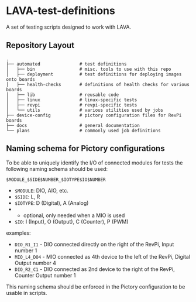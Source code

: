 # LAVA-test-definitions

A set of testing scripts designed to work with LAVA.

## Repository Layout

```
.
├── automated				# test definitions
│   ├── bin					# misc. tools to use with this repo
│   ├── deployment			# test definitions for deploying images onto boards
│   ├── health-checks		# definitions of health checks for various boards
│   ├── lib					# reusable code
│   ├── linux				# linux-specific tests
│   ├── revpi				# revpi-specific tests
│   └── utils				# various utilities used by jobs
├── device-config			# pictory configuration files for RevPi boards
├── docs					# general documentation
└── plans					# commonly used job definitions
```

## Naming schema for Pictory configurations

To be able to uniquely identify the I/O of connected modules for tests the
following naming schema should be used:

`$MODULE_$SIDE$NUMBER_$IOTYPE$IO$NUMBER`

- `$MODULE`: DIO, AIO, etc.
- `$SIDE`: L, R
- `$IOTYPE`: D (Digital), A (Analog)
-  - optional, only needed when a MIO is used
- `$IO`: I (Input), O (Output), C (Counter), P (PWM)

examples:
 - `DIO_R1_I1` - DIO connected directly on the right of the RevPi, Input number 1
 - `MIO_L4_DO4` - MIO connected as 4th device to the left of the RevPi, Digital
   Output number 4
 - `DIO_R2_C1` - DIO connected as 2nd device to the right of the RevPi, Counter
   Output number 1

This naming schema should be enforced in the Pictory configuration to be
usable in scripts.

